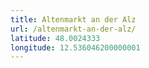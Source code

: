 ```yaml
---
title: Altenmarkt an der Alz
url: /altenmarkt-an-der-alz/
latitude: 48.0024333
longitude: 12.536046200000001
---
```

